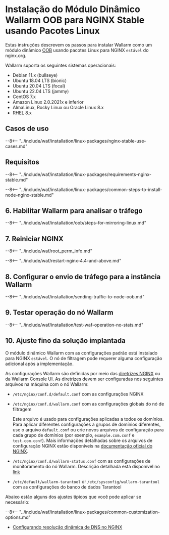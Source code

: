[img-wl-console-users]:             ../../../../images/check-user-no-2fa.png
[wallarm-status-instr]:             ../../../../admin-en/configure-statistics-service.md
[memory-instr]:                     ../../../../admin-en/configuration-guides/allocate-resources-for-node.md
[waf-directives-instr]:             ../../../../admin-en/configure-parameters-en.md
[ptrav-attack-docs]:                ../../../../attacks-vulns-list.md#path-traversal
[attacks-in-ui-image]:           ../../../../images/admin-guides/test-attacks-quickstart.png
[waf-mode-instr]:                   ../../../../admin-en/configure-wallarm-mode.md
[logging-instr]:                    ../../../../admin-en/configure-logging.md
[proxy-balancer-instr]:             ../../../../admin-en/using-proxy-or-balancer-en.md
[process-time-limit-instr]:         ../../../../admin-en/configure-parameters-en.md#wallarm_process_time_limit
[configure-selinux-instr]:          ../../../../admin-en/configure-selinux.md
[configure-proxy-balancer-instr]:   ../../../../admin-en/configuration-guides/access-to-wallarm-api-via-proxy.md
[update-instr]:                     ../../../../updating-migrating/nginx-modules.md
[install-postanalytics-docs]:        ../../../../admin-en/installation-postanalytics-en.md
[dynamic-dns-resolution-nginx]:     ../../../../admin-en/configure-dynamic-dns-resolution-nginx.md
[waf-mode-recommendations]:          ../../../../about-wallarm/deployment-best-practices.md#follow-recommended-onboarding-steps
[ip-lists-docs]:                    ../../../../user-guides/ip-lists/overview.md
[versioning-policy]:                ../../../../updating-migrating/versioning-policy.md#version-list
[install-postanalytics-instr]:      ../../../../admin-en/installation-postanalytics-en.md
[img-node-with-several-instances]:  ../../../../images/user-guides/nodes/wallarm-node-with-two-instances.png
[img-create-wallarm-node]:      ../../../../images/user-guides/nodes/create-cloud-node.png
[nginx-custom]:                 ../../../custom/custom-nginx-version.md
[node-token]:                       ../../../../quickstart.md#deploy-the-wallarm-filtering-node
[api-token]:                        ../../../../user-guides/settings/api-tokens.md
[wallarm-token-types]:              ../../../../user-guides/nodes/nodes.md#api-and-node-tokens-for-node-creation
[platform]:                         ../../../../installation/supported-deployment-options.md
[oob-advantages-limitations]:       ../../overview.md#advantages-and-limitations
[web-server-mirroring-examples]:    ../overview.md#examples-of-web-server-configuration-for-traffic-mirroring
[img-grouped-nodes]:                ../../../../images/user-guides/nodes/grouped-nodes.png

# Instalação do Módulo Dinâmico Wallarm OOB para NGINX Stable usando Pacotes Linux

Estas instruções descrevem os passos para instalar Wallarm como um módulo dinâmico [OOB](../overview.md) usando pacotes Linux para NGINX `estável` do nginx.org.

Wallarm suporta os seguintes sistemas operacionais:

* Debian 11.x (bullseye)
* Ubuntu 18.04 LTS (bionic)
* Ubuntu 20.04 LTS (focal)
* Ubuntu 22.04 LTS (jammy)
* CentOS 7.x
* Amazon Linux 2.0.2021x e inferior
* AlmaLinux, Rocky Linux ou Oracle Linux 8.x
* RHEL 8.x

## Casos de uso

--8<-- "../include/waf/installation/linux-packages/nginx-stable-use-cases.md"

## Requisitos

--8<-- "../include/waf/installation/linux-packages/requirements-nginx-stable.md"

--8<-- "../include/waf/installation/linux-packages/common-steps-to-install-node-nginx-stable.md"

## 6. Habilitar Wallarm para analisar o tráfego

--8<-- "../include/waf/installation/oob/steps-for-mirroring-linux.md"

## 7. Reiniciar NGINX

--8<-- "../include/waf/root_perm_info.md"

--8<-- "../include/waf/restart-nginx-4.4-and-above.md"

## 8. Configurar o envio de tráfego para a instância Wallarm

--8<-- "../include/waf/installation/sending-traffic-to-node-oob.md"

## 9. Testar operação do nó Wallarm

--8<-- "../include/waf/installation/test-waf-operation-no-stats.md"

## 10. Ajuste fino da solução implantada

O módulo dinâmico Wallarm com as configurações padrão está instalado para NGINX `estável`. O nó de filtragem pode requerer alguma configuração adicional após a implementação.

As configurações Wallarm são definidas por meio das [diretrizes NGINX](../../../../admin-en/configure-parameters-en.md) ou da Wallarm Console UI. As diretrizes devem ser configuradas nos seguintes arquivos na máquina com o nó Wallarm:

* `/etc/nginx/conf.d/default.conf` com as configurações NGINX
* `/etc/nginx/conf.d/wallarm.conf` com as configurações globais do nó de filtragem

    Este arquivo é usado para configurações aplicadas a todos os domínios. Para aplicar diferentes configurações a grupos de domínios diferentes, use o arquivo `default.conf` ou crie novos arquivos de configuração para cada grupo de domínios (por exemplo, `example.com.conf` e `test.com.conf`). Mais informações detalhadas sobre os arquivos de configuração NGINX estão disponíveis na [documentação oficial do NGINX](https://nginx.org/en/docs/beginners_guide.html).
* `/etc/nginx/conf.d/wallarm-status.conf` com as configurações de monitoramento do nó Wallarm. Descrição detalhada está disponível no [link][wallarm-status-instr]
* `/etc/default/wallarm-tarantool` or `/etc/sysconfig/wallarm-tarantool` com as configurações do banco de dados Tarantool

Abaixo estão alguns dos ajustes típicos que você pode aplicar se necessário:

--8<-- "../include/waf/installation/linux-packages/common-customization-options.md"

* [Configurando resolução dinâmica de DNS no NGINX][dynamic-dns-resolution-nginx]
